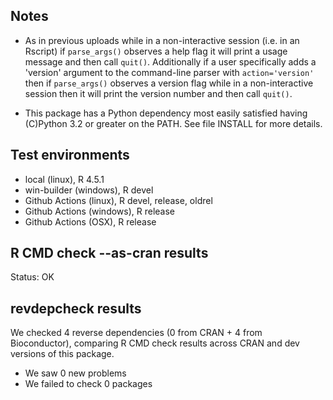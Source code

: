 ## Notes

* As in previous uploads while in a non-interactive session (i.e. in an
  Rscript) if ``parse_args()`` observes a help flag it will print a usage
  message and then call ``quit()``.  Additionally if a user specifically adds
  a 'version' argument to the command-line parser with `action='version'` then
  if ``parse_args()`` observes a version flag while in a non-interactive
  session then it will print the version number and then call ``quit()``.

* This package has a Python dependency most easily satisfied having (C)Python
  3.2 or greater on the PATH.  See file INSTALL for more details.

## Test environments

* local (linux), R 4.5.1
* win-builder (windows), R devel
* Github Actions (linux), R devel, release, oldrel
* Github Actions (windows), R release
* Github Actions (OSX), R release

## R CMD check --as-cran results

Status: OK

## revdepcheck results

We checked 4 reverse dependencies (0 from CRAN + 4 from Bioconductor), comparing R CMD check results across CRAN and dev versions of this package.

 * We saw 0 new problems
 * We failed to check 0 packages
